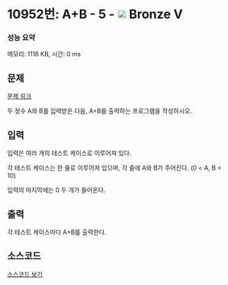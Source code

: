 # 10952번: A+B - 5 - <img src="https://static.solved.ac/tier_small/1.svg" style="height:20px" /> Bronze V

<!-- performance -->
### 성능 요약
메모리: 1116 KB, 시간: 0 ms
<!-- end -->

## 문제

[문제 링크](https://boj.kr/10952)

<p>두 정수 A와 B를 입력받은 다음, A+B를 출력하는 프로그램을 작성하시오.</p>

## 입력

<p>입력은 여러 개의 테스트 케이스로 이루어져 있다.</p>

<p>각 테스트 케이스는 한 줄로 이루어져 있으며, 각 줄에 A와 B가 주어진다. (0 &lt; A, B &lt; 10)</p>

<p>입력의 마지막에는 0 두 개가 들어온다.</p>

## 출력

<p>각 테스트 케이스마다 A+B를 출력한다.</p>

## 소스코드

[소스코드 보기](A+B%20-%205.c)